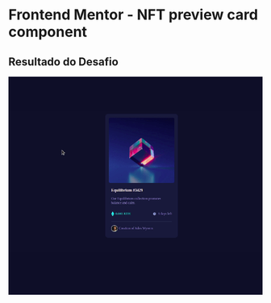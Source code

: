 # Frontend Mentor - NFT preview card component

## Resultado do Desafio

![Design of the NFT preview card component coding challenge](nft.gif)

